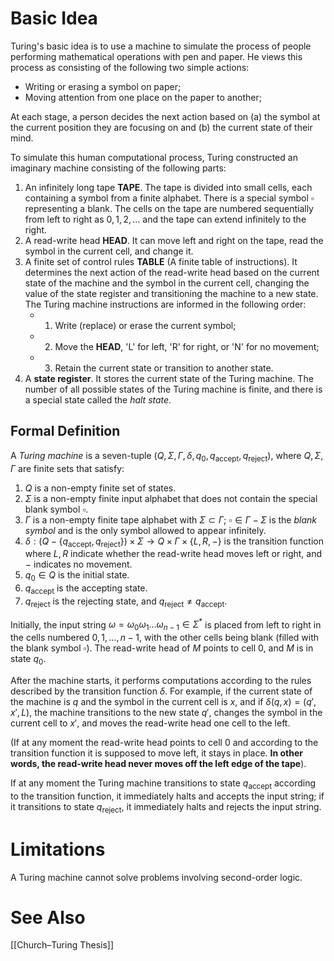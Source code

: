 # Basic Idea
Turing's basic idea is to use a machine to simulate the process of people performing mathematical operations with pen and paper. He views this process as consisting of the following two simple actions:

- Writing or erasing a symbol on paper;
- Moving attention from one place on the paper to another;

At each stage, a person decides the next action based on (a) the symbol at the current position they are focusing on and (b) the current state of their mind.

To simulate this human computational process, Turing constructed an imaginary machine consisting of the following parts:

1. An infinitely long tape **TAPE**. The tape is divided into small cells, each containing a symbol from a finite alphabet. There is a special symbol $\displaystyle \square$ representing a blank. The cells on the tape are numbered sequentially from left to right as $0, 1, 2, ...$ and the tape can extend infinitely to the right.
2. A read-write head **HEAD**. It can move left and right on the tape, read the symbol in the current cell, and change it.
3. A finite set of control rules **TABLE** (A finite table of instructions). It determines the next action of the read-write head based on the current state of the machine and the symbol in the current cell, changing the value of the state register and transitioning the machine to a new state.
    The Turing machine instructions are informed in the following order:
    - 1. Write (replace) or erase the current symbol;
    - 2. Move the **HEAD**, 'L' for left, 'R' for right, or 'N' for no movement;
    - 3. Retain the current state or transition to another state.
4. A **state register**. It stores the current state of the Turing machine. The number of all possible states of the Turing machine is finite, and there is a special state called the *halt state*.

## Formal Definition
A *Turing machine* is a seven-tuple $(Q, \Sigma, \Gamma, \delta, q_0, q_\text{accept}, q_\text{reject})$, where $Q, \Sigma, \Gamma$ are finite sets that satisfy:

1. $Q$ is a non-empty finite set of states.
2. $Σ$ is a non-empty finite input alphabet that does not contain the special blank symbol $\square$.
3. $Γ$ is a non-empty finite tape alphabet with $Σ \subset Γ$; $\square \in Γ - Σ$ is the *blank symbol* and is the only symbol allowed to appear infinitely.
4. $δ: (Q - \{q_\text{accept}, q_\text{reject}\}) \times \Sigma \to Q \times Γ \times \{L, R, -\}$ is the transition function where $L, R$ indicate whether the read-write head moves left or right, and $-$ indicates no movement.
5. $q_0 \in Q$ is the initial state.
6. $q_\text{accept}$ is the accepting state.
7. $q_\text{reject}$ is the rejecting state, and $q_\text{reject} \neq q_\text{accept}$.

Initially, the input string $\displaystyle \omega =\omega _{0}\omega _{1}\ldots \omega _{n-1}\in \Sigma ^{*}$ is placed from left to right in the cells numbered $\displaystyle 0,1,\ldots ,n-1$, with the other cells being blank (filled with the blank symbol $\displaystyle \square$). The read-write head of $M$ points to cell 0, and $M$ is in state $q_0$.

After the machine starts, it performs computations according to the rules described by the transition function $δ$. For example, if the current state of the machine is $q$ and the symbol in the current cell is $x$, and if $δ(q,x) = (q',x',L)$, the machine transitions to the new state $q'$, changes the symbol in the current cell to $x'$, and moves the read-write head one cell to the left.

(If at any moment the read-write head points to cell 0 and according to the transition function it is supposed to move left, it stays in place. **In other words, the read-write head never moves off the left edge of the tape**).

If at any moment the Turing machine transitions to state $q_\text{accept}$ according to the transition function, it immediately halts and accepts the input string; if it transitions to state $q_\text{reject}$, it immediately halts and rejects the input string.

# Limitations
A Turing machine cannot solve problems involving second-order logic.

# See Also
[[Church–Turing Thesis]]